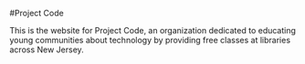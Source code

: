 #Project Code

This is the website for Project Code, an organization dedicated to educating young communities about technology by providing free classes at libraries across New Jersey.
